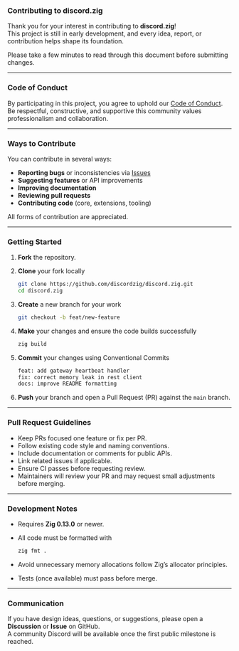### Contributing to discord.zig

Thank you for your interest in contributing to **discord.zig**!  
This project is still in early development, and every idea, report, or contribution helps shape its foundation.

Please take a few minutes to read through this document before submitting changes.

---

### Code of Conduct

By participating in this project, you agree to uphold our [Code of Conduct](./CODE_OF_CONDUCT.md).  
Be respectful, constructive, and supportive this community values professionalism and collaboration.

---

### Ways to Contribute

You can contribute in several ways:

- **Reporting bugs** or inconsistencies via [Issues](https://github.com/discordzig/discord.zig/issues)
- **Suggesting features** or API improvements
- **Improving documentation**
- **Reviewing pull requests**
- **Contributing code** (core, extensions, tooling)

All forms of contribution are appreciated.

---

### Getting Started

1. **Fork** the repository.

2. **Clone** your fork locally
   ```bash
   git clone https://github.com/discordzig/discord.zig.git
   cd discord.zig
   ```

3. **Create** a new branch for your work
   ```bash
   git checkout -b feat/new-feature
   ```

4. **Make** your changes and ensure the code builds successfully
   ```bash
   zig build
   ```

5. **Commit** your changes using Conventional Commits
   ```bash
   feat: add gateway heartbeat handler
   fix: correct memory leak in rest client
   docs: improve README formatting
   ```

6. **Push** your branch and open a Pull Request (PR) against the `main` branch.

---

### Pull Request Guidelines

- Keep PRs focused one feature or fix per PR.  
- Follow existing code style and naming conventions.  
- Include documentation or comments for public APIs.  
- Link related issues if applicable.  
- Ensure CI passes before requesting review.  
- Maintainers will review your PR and may request small adjustments before merging.

---

### Development Notes

- Requires **Zig 0.13.0** or newer.
  
- All code must be formatted with
  ```bash
  zig fmt .
  ```
  
- Avoid unnecessary memory allocations follow Zig’s allocator principles.
   
- Tests (once available) must pass before merge.

---

### Communication

If you have design ideas, questions, or suggestions, please open a **Discussion** or **Issue** on GitHub.  
A community Discord will be available once the first public milestone is reached.

